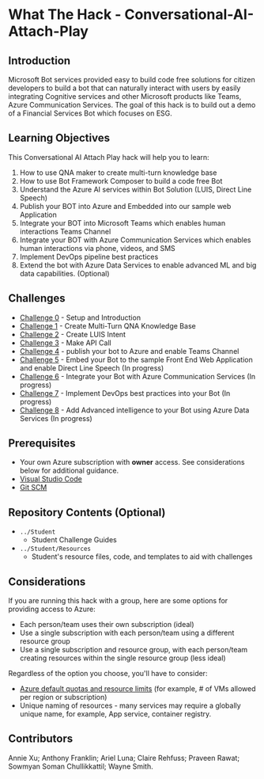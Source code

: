 # What The Hack - Conversational-AI-Attach-Play

## Introduction
Microsoft Bot services provided easy to build code free solutions for citizen developers to build a bot that can naturally interact with users by easily integrating Cognitive services and other Microsoft products like Teams, Azure Communication Services. The goal of this hack is to build out a demo of a Financial Services Bot which focuses on ESG.

## Learning Objectives

This Conversational AI Attach Play hack will help you to learn:
1. How to use QNA maker to create multi-turn knowledge base
1. How to use Bot Framework Composer to build a code free Bot
1. Understand the Azure AI services within Bot Solution (LUIS, Direct Line Speech)
1. Publish your BOT into Azure and Embedded into our sample web Application 
1. Integrate your BOT into Microsoft Teams which enables human interactions Teams Channel
1. Integrate your BOT with Azure Communication Services which enables human interactions via phone, videos, and SMS
1. Implement DevOps pipeline best practices
1. Extend the bot with Azure Data Services to enable advanced ML and big data capabilities. (Optional)

## Challenges
 - [Challenge 0](./Student/Challenge0.md) - Setup and Introduction
 - [Challenge 1](./Student/Challenge1.md) - Create Multi-Turn QNA Knowledge Base
 - [Challenge 2](./Student/Challenge2.md) - Create LUIS Intent
 - [Challenge 3](./Student/Challenge3.md) - Make API Call  
 - [Challenge 4](./Student/Challenge4.md) - publish your bot to Azure and enable Teams Channel
 - [Challenge 5](./Student/Challenge5.md) - Embed your Bot to the sample Front End Web Application and enable Direct Line Speech (In progress)
 - [Challenge 6](./Student/Challenge6.md) - Integrate your Bot with Azure Communication Services (In progress)
 - [Challenge 7](./Student/Challenge7.md) - Implement DevOps best practices into your Bot (In progress)
 - [Challenge 8](./Student/Challenge8.md) - Add Advanced intelligence to your Bot using Azure Data Services (In progress)

## Prerequisites
- Your own Azure subscription with **owner** access. See considerations below for additional guidance.
- [Visual Studio Code](https://code.visualstudio.com)
- [Git SCM](https://git-scm.com/download)

## Repository Contents (Optional)
- `../Student`
  - Student Challenge Guides
- `../Student/Resources`
  - Student's resource files, code, and templates to aid with challenges

## Considerations

If you are running this hack with a group, here are some options for providing access to Azure:
- Each person/team uses their own subscription (ideal)
- Use a single subscription with each person/team using a different resource group
- Use a single subscription and resource group, with each person/team creating resources within the single resource group (less ideal)

Regardless of the option you choose, you'll have to consider:
- [Azure default quotas and resource limits](https://docs.microsoft.com/en-us/azure/azure-resource-manager/management/azure-subscription-service-limits) (for example, # of VMs allowed per region or subscription)
- Unique naming of resources - many services may require a globally unique name, for example, App service, container registry.

## Contributors
Annie Xu;
Anthony Franklin;
Ariel Luna;
Claire Rehfuss;
Praveen Rawat;
Sowmyan Soman Chullikkattil;
Wayne Smith.